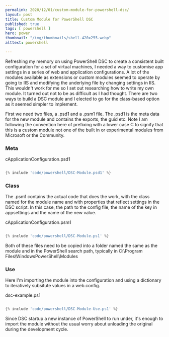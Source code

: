 ```yaml
---
permalink: 2020/12/01/custom-module-for-powershell-dsc/
layout: post
title: Custom Module for PowerShell DSC
published: true 
tags: [ powershell ]
hero: power
thumbnail: "/img/thumbnails/shell-420x255.webp"
alttext: powershell

---
```


Refreshing my memory on using PowerShell DSC to create a consistent built configuration for a set of virtual machines, I needed a way to customise app settings in a series of web and application configurations. A lot of the modules available as 
extensions or custom modules seemed to operate by going to IIS and modifying the underlying file by changing settings in IIS. 
This wouldn't work for me so I set out researching how to write my own module. It turned out not to be as difficult as I 
had thought. There are two ways to build a DSC module and I elected to go for the class-based option as it seemed simpler to 
implement.

First we need two files, a .psd1 and a .psm1 file. The .psd1 is the meta data for the new module and contains the exports, the 
guid etc. Note I am following the convention here of prefixing with a lower case C to signify that this is a custom module not one of the built in or experimental modules from Microsoft or the Community.


### Meta

cApplicationConfiguration.psd1
```powershell

{% include 'code/powershell/DSC-Module.psd1' %}

```


### Class

The .psm1 contains the actual code that does the work, with the class named for the module name and with properties that reflect settings in the DSC script. In this case, the path to the config file, the name of the key in appsettings and the name of the new value. 

cApplicationConfiguration.psm1
```powershell

{% include 'code/powershell/DSC-Module.ps1' %}

```

Both of these files need to be copied into a folder named the same as the module and in the PowerShell search path, typically in C:\Program Files\WindowsPowerShell\Modules

### Use

Here I'm importing the module into the configuration and using a dictionary to iteratively subsitute values in a web.config. 

dsc-example.ps1
```powershell

{% include 'code/powershell/DSC-Module-Use.ps1' %}

```

Since DSC startup a new instance of PowerShell to run under, it's enough to import the module without the usual worry 
about unloading the original during the development cycle.
